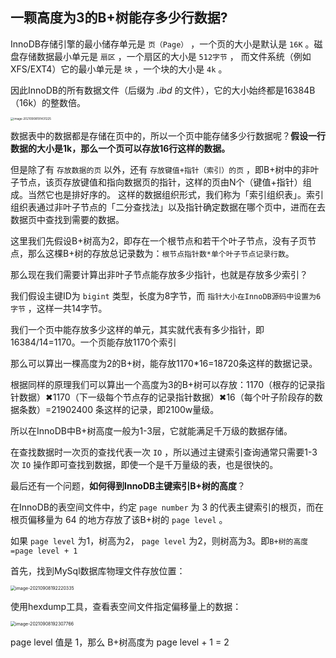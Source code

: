 

## 一颗高度为3的B+树能存多少行数据?

InnoDB存储引擎的最小储存单元是 `页（Page）` ，一个页的大小是默认是 `16K` 。磁盘存储数据最小单元是 `扇区` ，一个扇区的大小是 `512字节` ， 而文件系统（例如XFS/EXT4）它的最小单元是 `块` ，一个块的大小是 `4k` 。

因此InnoDB的所有数据文件（后缀为 *.ibd* 的文件），它的大小始终都是16384B（16k）的整数倍。 

<img src="https://i.loli.net/2021/09/08/BxmCGAd42XybgW6.png" alt="image-20210908191431225" style="zoom: 33%;" />

数据表中的数据都是存储在页中的，所以一个页中能存储多少行数据呢？**假设一行数据的大小是1k，那么一个页可以存放16行这样的数据。**

但是除了有 `存放数据的页` 以外，还有 `存放键值+指针（索引）的页` ，即B+树中的非叶子节点，该页存放键值和指向数据页的指针，这样的页由N个（键值+指针）组成。当然它也是排好序的。 这样的数据组织形式，我们称为「索引组织表」。索引组织表通过非叶子节点的「二分查找法」以及指针确定数据在哪个页中，进而在去数据页中查找到需要的数据。

这里我们先假设B+树高为2，即存在一个根节点和若干个叶子节点，没有子页节点，那么这棵B+树的存放总记录数为：`根节点指针数*单个叶子节点记录行数`。

那么现在我们需要计算出非叶子节点能存放多少指针，也就是存放多少索引？

我们假设主键ID为 `bigint` 类型，长度为8字节，而 `指针大小在InnoDB源码中设置为6字节` ，这样一共14字节。

我们一个页中能存放多少这样的单元，其实就代表有多少指针，即 16384/14=1170。一个页能存放1170个索引

那么可以算出一棵高度为2的B+树，能存放1170*16=18720条这样的数据记录。

根据同样的原理我们可以算出一个高度为3的B+树可以存放：1170（根存的记录指针数据）✖1170（下一级每个节点存的记录指针数据）✖16（每个叶子阶段存的数据条数）=21902400 条这样的记录，即2100w量级。

所以在InnoDB中B+树高度一般为1-3层，它就能满足千万级的数据存储。

在查找数据时一次页的查找代表一次 `IO` ，所以通过主键索引查询通常只需要1-3次 `IO` 操作即可查找到数据，即使一个是千万量级的表，也是很快的。

最后还有一个问题，**如何得到InnoDB主键索引B+树的高度**？

在InnoDB的表空间文件中，约定 `page number` 为 3 的代表主键索引的根页，而在根页偏移量为 64 的地方存放了该B+树的 `page level` 。

如果 `page level` 为1，树高为2， `page level` 为2，则树高为3。即`B+树的高度=page level + 1` 

首先，找到MySql数据库物理文件存放位置：

<img src="https://i.loli.net/2021/09/08/WsqlMmY1nzQbXec.png" alt="image-20210908192220335" style="zoom:50%;" />

使用hexdump工具，查看表空间文件指定偏移量上的数据：

<img src="https://i.loli.net/2021/09/08/9b8YQT4HJIwOZuc.png" alt="image-20210908192307766" style="zoom:50%;" />

page level 值是 1，那么 B+树高度为 page level + 1 = 2

